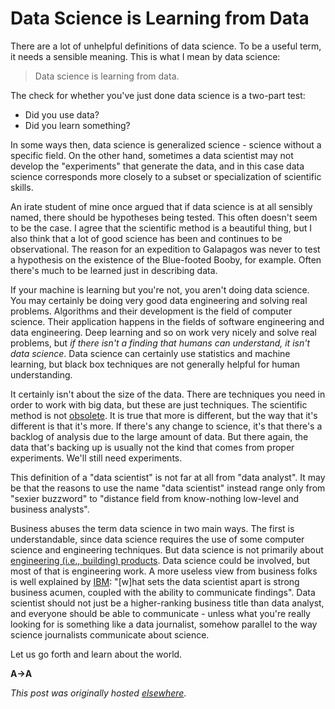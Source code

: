 # Data Science is Learning from Data



There are a lot of unhelpful definitions of data science. To be a useful term, it needs a sensible meaning. This is what I mean by data science:

<blockquote>Data science is learning from data.</blockquote>
The check for whether you've just done data science is a two-part test:
<ul>
	<li>Did you use data?</li>
	<li>Did you learn something?</li>
</ul>
In some ways then, data science is generalized science - science without a specific field. On the other hand, sometimes a data scientist may not develop the "experiments" that generate the data, and in this case data science corresponds more closely to a subset or specialization of scientific skills.

An irate student of mine once argued that if data science is at all sensibly named, there should be hypotheses being tested. This often doesn't seem to be the case. I agree that the scientific method is a beautiful thing, but I also think that a lot of good science has been and continues to be observational. The reason for an expedition to Galapagos was never to test a hypothesis on the existence of the Blue-footed Booby, for example. Often there's much to be learned just in describing data.

If your machine is learning but you're not, you aren't doing data science. You may certainly be doing very good data engineering and solving real problems. Algorithms and their development is the field of computer science. Their application happens in the fields of software engineering and data engineering. Deep learning and so on work very nicely and solve real problems, but <em>if there isn't a finding that humans can understand, it isn't data science</em>. Data science can certainly use statistics and machine learning, but black box techniques are not generally helpful for human understanding.

It certainly isn't about the size of the data. There are techniques you need in order to work with big data, but these are just techniques. The scientific method is not <a href="http://www.wired.com/science/discoveries/magazine/16-07/pb_theory">obsolete</a>. It is true that more is different, but the way that it's different is that it's more. If there's any change to science, it's that there's a backlog of analysis due to the large amount of data. But there again, the data that's backing up is usually not the kind that comes from proper experiments. We'll still need experiments.

This definition of a "data scientist" is not far at all from "data analyst". It may be that the reasons to use the name "data scientist" instead range only from "sexier buzzword" to "distance field from know-nothing low-level and business analysts".

Business abuses the term data science in two main ways. The first is understandable, since data science requires the use of some computer science and engineering techniques. But data science is not primarily about <a href="http://radar.oreilly.com/2010/06/what-is-data-science.html">engineering (i.e., building) products</a>. Data science could be involved, but most of that is engineering work. A more useless view from business folks is well explained by <a href="http://www-01.ibm.com/software/data/infosphere/data-scientist/">IBM</a>: "[w]hat sets the data scientist apart is strong business acumen, coupled with the ability to communicate findings". Data scientist should not just be a higher-ranking business title than data analyst, and everyone should be able to communicate - unless what you're really looking for is something like a data journalist, somehow parallel to the way science journalists communicate about science.

Let us go forth and learn about the world.

<strong>A&#8594;A</strong>



*This post was originally hosted [elsewhere](https://planspacedotorg.wordpress.com/2013/10/14/data-science-is-learning-from-data/).*
